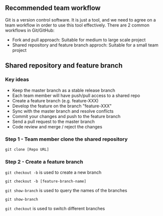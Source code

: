 ## Recommended team workflow

Git is a version control software. It is just a tool, and we need to agree on a team workflow in order to use this tool effectively. There are 2 common workflows in Git/GitHub:

- Fork and pull approach: Suitable for medium to large scale project
- Shared repository and feature branch approch: Suitable for a small team project

## Shared repository and feature branch

### Key ideas

- Keep the master branch as a stable release branch
- Each team member will have push/pull access to a shared repo
- Create a feature branch (e.g. feature-XXX)
- Develop the feature on the branch "feature-XXX"
- Sync with the master branch and resolve conflicts
- Commit your changes and push to the feature branch 
- Send a pull request to the master branch
- Code review and merge / reject the changes

### Step 1 - Team member clone the shared repository

```
git clone [Repo URL]
```

### Step 2 - Create a feature branch

`git checkout -b` is used to create a new branch

```
git checkout -b [feature-branch-name]
```

`git show-branch` is used to query the names of the branches

```
git show-branch
```

`git checkout` is used to switch different branches

